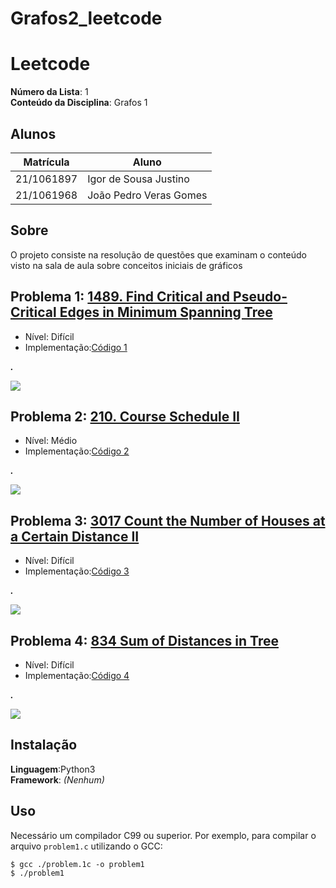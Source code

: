 # Grafos2_leetcode

# Leetcode

**Número da Lista**: 1<br>
**Conteúdo da Disciplina**: Grafos 1 <br>

## Alunos
|Matrícula | Aluno |
| -- | -- |
| 21/1061897  |  Igor de Sousa Justino |
| 21/1061968  |  João Pedro Veras Gomes |

## Sobre 
O projeto consiste na resolução de questões que examinam o conteúdo visto na sala de aula sobre conceitos iniciais de gráficos

## Problema 1: [1489. Find Critical and Pseudo-Critical Edges in Minimum Spanning Tree](https://leetcode.com/problems/find-critical-and-pseudo-critical-edges-in-minimum-spanning-tree/)
- Nível: Difícil
- Implementação:[Código 1]()

**_._**
  
![](./0785.png)
## Problema 2: [210. Course Schedule II](https://leetcode.com/problems/course-schedule-ii/description/)
- Nível: Médio
- Implementação:[Código 2]()

**_._**

![](./210..png)

## Problema 3: [3017 Count the Number of Houses at a Certain Distance II]()
- Nível: Difícil
- Implementação:[Código 3]()
  
**_._**

![](./3017.png)

## Problema 4: [834 Sum of Distances in Tree]()
- Nível: Difícil
- Implementação:[Código 4]()

**_._**

![](./834.png)

## Instalação 
**Linguagem**:Python3 <br>
**Framework**: _(Nenhum)_ <br>

## Uso
Necessário um compilador C99 ou superior. Por exemplo, para compilar o arquivo `problem1.c` utilizando o GCC:

```
$ gcc ./problem.1c -o problem1
$ ./problem1
```


